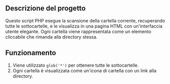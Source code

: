 ## Descrizione del progetto

Questo script PHP esegue la scansione della cartella corrente, recuperando tutte le sottocartelle, e le visualizza in una pagina HTML con un'interfaccia utente elegante.
Ogni cartella viene rappresentata come un elemento cliccabile che rimanda alla directory stessa.

## Funzionamento

1. Viene utilizzato `glob('*')` per ottenere tutte le sottocartelle.
2. Ogni cartella è visualizzata come un'icona di cartella con un link alla directory.
